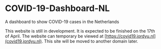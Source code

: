 # COVID-19-Dashboard-NL
A dashboard to show COVID-19 cases in the Netherlands

This website is still in development. It is expected to be finished on the 17th of April.
The website can temporary be viewed at [https://covid19.jordyu.nl](covid19.jordyu.nl). This site will be moved to another domain later.
